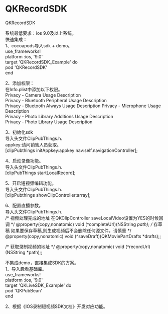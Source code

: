 # QKRecordSDK
QKRecordSDK

系统最低要求：ios 9.0及以上系统。  
快速集成：    
1、cocoapods导入sdk + demo。    
        use_frameworks!    
        platform :ios, '9.0'    
        target 'QKRecordSDK_Example' do  
        pod 'QKRecordSDK'  
        end  
  
2、添加权限：  
在Info.plist中添加以下权限。  
Privacy - Camera Usage Description  
Privacy - Bluetooth Peripheral Usage Description  
Privacy - Bluetooth Always Usage Description
Privacy - Microphone Usage Description  
Privacy - Photo Library Additions Usage Description  
Privacy - Photo Library Usage Description  
  
3、初始化sdk  
导入头文件ClipPubThings.h.  
appkey:请问销售人员获取。  
[clipPubthings initAppkey:appkey nav:self.navigationController];  
  
4、启动录像功能。  
导入头文件ClipPubThings.h.  
[clipPubThings startLocalRecord];  

5、开启短视频编辑功能。  
导入头文件ClipPubThings.h.  
[clipPubthings showClipController:array];


6、配置直播参数。  
导入头文件ClipPubThings.h.  
/*
视频处理完成的地址
   在QKClipController saveLocalVideo设置为YES的时候回调
*/
@property(copy,nonatomic) void (^completeUrl)(NSString *path);
/*
存草稿
如果要保存草稿,则生成视频后不会删除任何源文件，请慎重
*/
@property(copy,nonatomic) void (^saveDraft)(QKMoviePartDrafts *drafts);;

/*
获取录制视频的地址
*/
@property(copy,nonatomic) void (^recordUrl)(NSString *path);;


不集成demo，直接集成SDK的方案。  
1、导入趣看基础库。  
use_frameworks!  
platform :ios, '9.0'  
target 'QKLiveSDK_Example' do  
pod 'QKPubBean'  
end  
  
2、根据《IOS录制短视频SDK文档》开发对应功能。  

